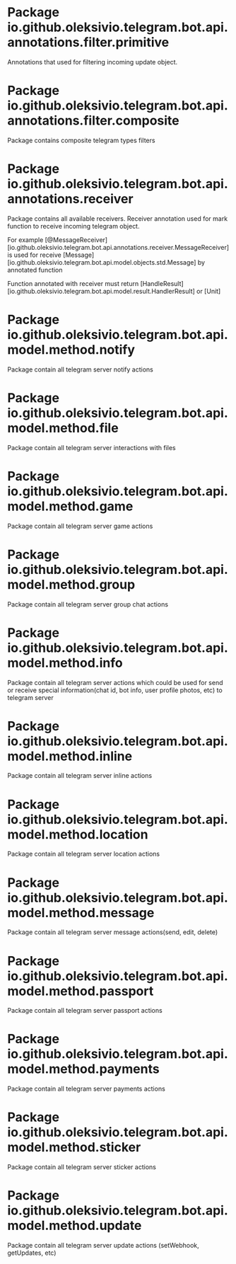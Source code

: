 # Package io.github.oleksivio.telegram.bot.api.annotations.filter.primitive

Annotations that used for filtering incoming update object. 

# Package io.github.oleksivio.telegram.bot.api.annotations.filter.composite

Package contains composite telegram types filters

# Package io.github.oleksivio.telegram.bot.api.annotations.receiver

Package contains all available receivers. Receiver annotation used for 
mark function to receive incoming telegram object.

For example [@MessageReceiver][io.github.oleksivio.telegram.bot.api.annotations.receiver.MessageReceiver]
is used for receive [Message][io.github.oleksivio.telegram.bot.api.model.objects.std.Message] by annotated function

Function annotated with receiver must return [HandleResult][io.github.oleksivio.telegram.bot.api.model.result.HandlerResult] or [Unit]

# Package io.github.oleksivio.telegram.bot.api.model.method.notify

Package contain all telegram server notify actions

# Package io.github.oleksivio.telegram.bot.api.model.method.file

Package contain all telegram server interactions with files

# Package io.github.oleksivio.telegram.bot.api.model.method.game

Package contain all telegram server game actions

# Package io.github.oleksivio.telegram.bot.api.model.method.group

Package contain all telegram server group chat actions

# Package io.github.oleksivio.telegram.bot.api.model.method.info

Package contain all telegram server actions which could be used for 
send or receive special information(chat id, bot info, user profile photos, etc) to telegram server

# Package io.github.oleksivio.telegram.bot.api.model.method.inline

Package contain all telegram server inline actions

# Package io.github.oleksivio.telegram.bot.api.model.method.location

Package contain all telegram server location actions

# Package io.github.oleksivio.telegram.bot.api.model.method.message

Package contain all telegram server message actions(send, edit, delete)

# Package io.github.oleksivio.telegram.bot.api.model.method.passport

Package contain all telegram server passport actions

# Package io.github.oleksivio.telegram.bot.api.model.method.payments

Package contain all telegram server payments actions

# Package io.github.oleksivio.telegram.bot.api.model.method.sticker

Package contain all telegram server sticker actions

# Package io.github.oleksivio.telegram.bot.api.model.method.update

Package contain all telegram server update actions (setWebhook, getUpdates, etc)
